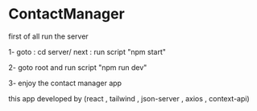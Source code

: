 # ContactManager
first of all run the server 


1- goto : cd server/ 
next : run script "npm start"

2- goto root and run script "npm run dev"


3- enjoy the contact manager app


this app developed by (react , tailwind , json-server , axios , context-api)

